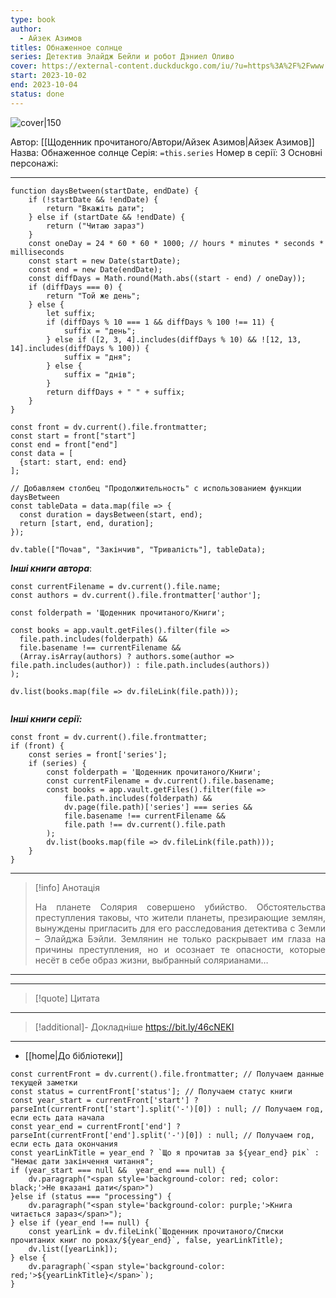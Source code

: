 ```yaml
---
type: book
author:
  - Айзек Азимов
titles: Обнаженное солнце
series: Детектив Элайдж Бейли и робот Дэниел Оливо
cover: https://external-content.duckduckgo.com/iu/?u=https%3A%2F%2Fwww.abook24.ru%2Fwp-content%2Fuploads%2F2019%2F07%2F00-12.jpg&f=1&nofb=1&ipt=339d61d34a68d8e204ad3d08d321e559dc73098d583e9e4bffd5ca59c97de374&ipo=images
start: 2023-10-02
end: 2023-10-04
status: done
---
```

![cover|150](Айзек%20Азимов%20-%20Обнаженное%20солнце.jpg)

Автор: [[Щоденник прочитаного/Автори/Айзек Азимов|Айзек Азимов]]
Назва: Обнаженное солнце
Серія:  `=this.series`
Номер в серії: 3
Основні персонажі:

---
```dataviewjs
function daysBetween(startDate, endDate) {
	if (!startDate && !endDate) { 
		return "Вкажіть дати"; 
	} else if (startDate && !endDate) {
		return ("Читаю зараз")
	}
	const oneDay = 24 * 60 * 60 * 1000; // hours * minutes * seconds * milliseconds
	const start = new Date(startDate);
	const end = new Date(endDate);
	const diffDays = Math.round(Math.abs((start - end) / oneDay));
	if (diffDays === 0) {
		return "Той же день";   
	} else {
		let suffix;     
	    if (diffDays % 10 === 1 && diffDays % 100 !== 11) {
		    suffix = "день";     
	    } else if ([2, 3, 4].includes(diffDays % 10) && ![12, 13, 14].includes(diffDays % 100)) {
			suffix = "дня";     
		} else {       
			suffix = "днів";     
		}          
		return diffDays + " " + suffix;   
	} 
}  

const front = dv.current().file.frontmatter;
const start = front["start"]
const end = front["end"]
const data = [
  {start: start, end: end}
];

// Добавляем столбец "Продолжительность" с использованием функции daysBetween
const tableData = data.map(file => {
  const duration = daysBetween(start, end);
  return [start, end, duration];
});

dv.table(["Почав", "Закінчив", "Тривалість"], tableData);
```

***Інші книги автора***:
```dataviewjs
const currentFilename = dv.current().file.name;
const authors = dv.current().file.frontmatter['author'];

const folderpath = 'Щоденник прочитаного/Книги';

const books = app.vault.getFiles().filter(file =>
  file.path.includes(folderpath) &&
  file.basename !== currentFilename &&
  (Array.isArray(authors) ? authors.some(author => file.path.includes(author)) : file.path.includes(authors))
);

dv.list(books.map(file => dv.fileLink(file.path)));


```
***Інші книги серії:***
```dataviewjs
const front = dv.current().file.frontmatter;
if (front) {
	const series = front['series'];
	if (series) {
		const folderpath = 'Щоденник прочитаного/Книги';
		const currentFilename = dv.current().file.basename;
		const books = app.vault.getFiles().filter(file =>  
			file.path.includes(folderpath) && 
			dv.page(file.path)['series'] === series && 
			file.basename !== currentFilename &&
			file.path !== dv.current().file.path 
		);
		dv.list(books.map(file => dv.fileLink(file.path)));
	}
}

```

---
>[!info] Анотація
><p align="justify">На планете Солярия совершено убийство. Обстоятельства преступления таковы, что жители планеты, презирающие землян, вынуждены пригласить для его расследования детектива с Земли – Элайджа Бэйли. Землянин не только раскрывает им глаза на причины преступления, но и осознает те опасности, которые несёт в себе образ жизни, выбранный солярианами…</p>
___

****
>[!quote] Цитата

****
>[!additional]- Докладніше
>https://bit.ly/46cNEKI

****

- [[home|До бібліотеки]]

```dataviewjs
const currentFront = dv.current().file.frontmatter; // Получаем данные текущей заметки 
const status = currentFront['status']; // Получаем статус книги 
const year_start = currentFront['start'] ? parseInt(currentFront['start'].split('-')[0]) : null; // Получаем год, если есть дата начала 
const year_end = currentFront['end'] ? parseInt(currentFront['end'].split('-')[0]) : null; // Получаем год, если есть дата окончания 
const yearLinkTitle = year_end ? `Що я прочитав за ${year_end} рік` : "Немає дати закінчення читання"; 
if (year_start === null &&  year_end === null) {
	dv.paragraph("<span style='background-color: red; color: black;'>Не вказані дати</span>")
}else if (status === "processing") { 
	dv.paragraph("<span style='background-color: purple;'>Книга читається зараз</span>");
} else if (year_end !== null) { 
	const yearLink = dv.fileLink(`Щоденник прочитаного/Списки прочитаних книг по роках/${year_end}`, false, yearLinkTitle); 
	dv.list([yearLink]); 
} else { 
	dv.paragraph(`<span style='background-color: red;'>${yearLinkTitle}</span>`);
}
```